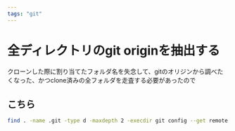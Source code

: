 ```yaml
---
tags: "git"
---
```


# 全ディレクトリのgit originを抽出する

クローンした際に割り当てたフォルダ名を失念して、gitのオリジンから調べたくなった、かつclone済みの全フォルダを走査する必要があったので

## こちら

```bash
find . -name .git -type d -maxdepth 2 -execdir git config --get remote.origin.url ";"
```
